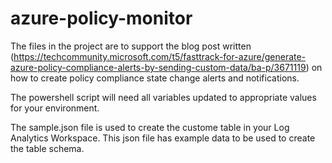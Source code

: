 # azure-policy-monitor

The files in the project are to support the blog post written (https://techcommunity.microsoft.com/t5/fasttrack-for-azure/generate-azure-policy-compliance-alerts-by-sending-custom-data/ba-p/3671119) on how to create policy compliance state change alerts and notifications.

The powershell script will need all variables updated to appropriate values for your environment.

The sample.json file is used to create the custome table in your Log Analytics Workspace.  This json file has example data to be used to create the table schema.
